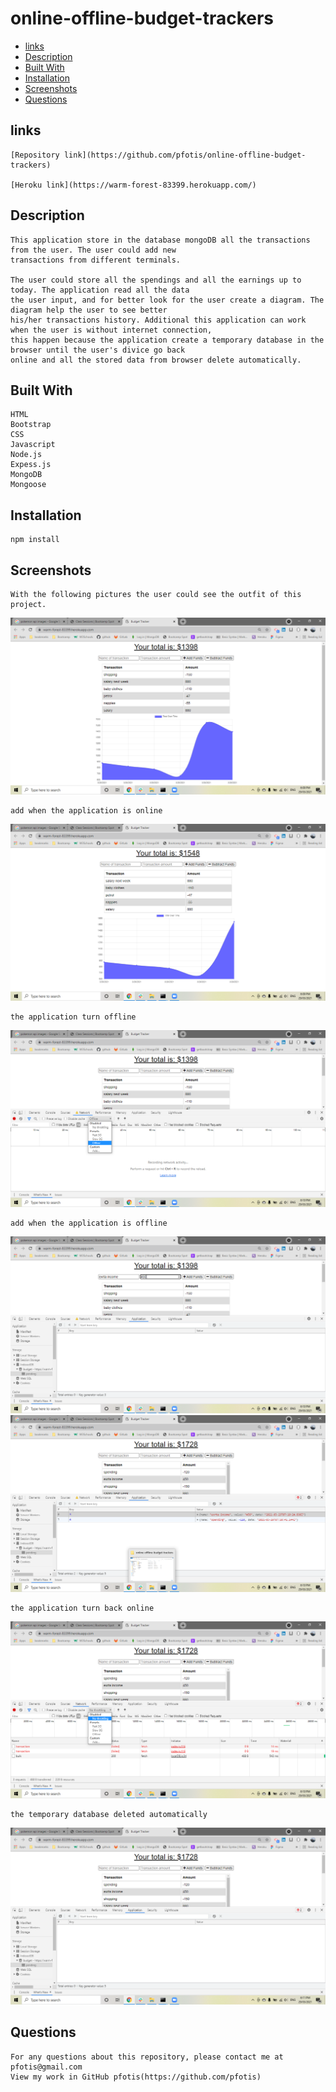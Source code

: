 # online-offline-budget-trackers

* [links](#links)
* [Description](#description)
* [Built With](#builtwith)
* [Installation](#installation)
* [Screenshots](#screenshots)
* [Questions](#questions)


## links

    [Repository link](https://github.com/pfotis/online-offline-budget-trackers)
    
    [Heroku link](https://warm-forest-83399.herokuapp.com/)

## Description

    This application store in the database mongoDB all the transactions from the user. The user could add new
    transactions from different terminals. 

    The user could store all the spendings and all the earnings up to today. The application read all the data 
    the user input, and for better look for the user create a diagram. The diagram help the user to see better 
    his/her transactions history. Additional this application can work when the user is without internet connection,
    this happen because the application create a temporary database in the browser until the user's divice go back
    online and all the stored data from browser delete automatically.

## Built With

    HTML
    Bootstrap
    CSS
    Javascript
    Node.js
    Expess.js
    MongoDB
    Mongoose


## Installation

    npm install

## Screenshots

    With the following pictures the user could see the outfit of this project.

<img src="./public/assets/img/readme/first_impression.png" alt="first_impress">

    add when the application is online

<img src="./public/assets/img/readme/add_online.png" alt="add online">

    the application turn offline

<img src="./public/assets/img/readme/offline.png" alt="go to offline mode">

    add when the application is offline

<img src="./public/assets/img/readme/add_offline.png" alt="add offline">

<img src="./public/assets/img/readme/add_offline_2.png" alt="add offline">

    the application turn back online

<img src="./public/assets/img/readme/online.png" alt="come back online">

    the temporary database deleted automatically

<img src="./public/assets/img/readme/delete_offline_database.png" alt="delete database">


## Questions

    For any questions about this repository, please contact me at pfotis@gmail.com
    View my work in GitHub pfotis(https://github.com/pfotis)